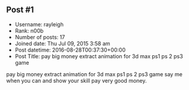 ## Post #1
- Username: rayleigh
- Rank: n00b
- Number of posts: 17
- Joined date: Thu Jul 09, 2015 3:58 am
- Post datetime: 2016-08-28T00:37:30+00:00
- Post Title: pay big money extract animation for 3d max ps1 ps 2 ps3 game

pay big money extract animation for 3d max ps1 ps 2 ps3 game
say me when you can and show your skill pay very good money.
